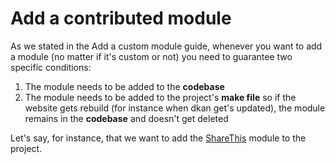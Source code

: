 # Add a contributed module
As we stated in the Add a custom module guide, whenever you want to add a module (no matter if it's custom or not) you need to guarantee two specific conditions:

1. The module needs to be added to the **codebase**
2. The module needs to be added to the project's **make file** so if the website gets rebuild (for instance when dkan get's updated), the module remains in the **codebase** and doesn't get deleted

Let's say, for instance, that we want to add the [ShareThis](https://www.drupal.org/project/sharethis) module to the project. 
